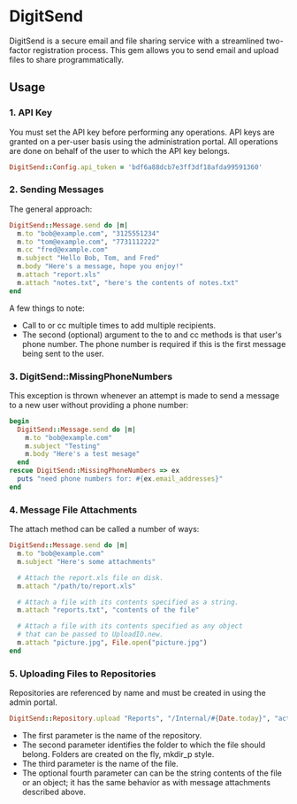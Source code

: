 # DigitSend

DigitSend is a secure email and file sharing service with a streamlined
two-factor registration process.  This gem allows you to send email and upload
files to share programmatically.

## Usage

### 1. API Key

You must set the API key before performing any operations.  API keys are
granted on a per-user basis using the administration portal.  All operations
are done on behalf of the user to which the API key belongs.

```ruby
DigitSend::Config.api_token = 'bdf6a88dcb7e3ff3df18afda99591360'
```
 
### 2. Sending Messages

The general approach:

```ruby
DigitSend::Message.send do |m|
  m.to "bob@example.com", "3125551234"
  m.to "tom@example.com", "7731112222"
  m.cc "fred@example.com"
  m.subject "Hello Bob, Tom, and Fred"
  m.body "Here's a message, hope you enjoy!"
  m.attach "report.xls"
  m.attach "notes.txt", "here's the contents of notes.txt"
end
```

A few things to note:

* Call to or cc multiple times to add multiple recipients.
* The second (optional) argument to the to and cc methods is that user's phone
  number.  The phone number is required if this is the first message being sent
  to the user.

### 3. DigitSend::MissingPhoneNumbers

This exception is thrown whenever an attempt is made to send a message to a new
user without providing a phone number:

```ruby
begin
  DigitSend::Message.send do |m|
    m.to "bob@example.com"
    m.subject "Testing"
    m.body "Here's a test mesage"
  end
rescue DigitSend::MissingPhoneNumbers => ex
  puts "need phone numbers for: #{ex.email_addresses}"
end
```

### 4. Message File Attachments

The attach method can be called a number of ways:

```ruby
DigitSend::Message.send do |m|
  m.to "bob@example.com"
  m.subject "Here's some attachments"

  # Attach the report.xls file on disk.
  m.attach "/path/to/report.xls"

  # Attach a file with its contents specified as a string.
  m.attach "reports.txt", "contents of the file"

  # Attach a file with its contents specified as any object
  # that can be passed to UploadIO.new. 
  m.attach "picture.jpg", File.open("picture.jpg")
end
```

### 5. Uploading Files to Repositories

Repositories are referenced by name and must be created in using the admin
portal.

```ruby
DigitSend::Repository.upload "Reports", "/Internal/#{Date.today}", "activity.csv"
```

* The first parameter is the name of the repository.
* The second parameter identifies the folder to which the file should belong.  Folders are created on the fly, mkdir_p style.
* The third parameter is the name of the file.
* The optional fourth parameter can can be the string contents of the file or
  an object; it has the same behavior as with message attachments described
  above.
